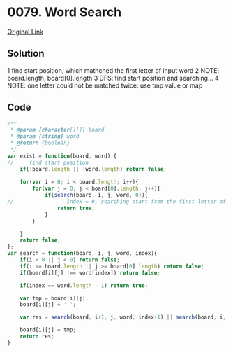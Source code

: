 
# 0079. Word Search

[Original Link](https://leetcode.com/problems/word-search/)

## Solution
1 find start position, which mathched the first letter of input word
2 NOTE: board.length, board[0].length
3 DFS: find start position and searching...
4 NOTE: one letter could not be matched twice: use tmp value or map



## Code
```javascript
/**
 * @param {character[][]} board
 * @param {string} word
 * @return {boolean}
 */
var exist = function(board, word) {
//     find start position
    if(!board.length || !word.length) return false;
    
    for(var i = 0; i < board.length; i++){
        for(var j = 0; j < board[0].length; j++){
            if(search(board, i, j, word, 0)){
//                 index = 0, searching start from the first letter of word
                return true;
            }
        }

    }  
    return false;
};
var search = function(board, i, j, word, index){
    if(i < 0 || j < 0) return false;
    if(i >= board.length || j >= board[0].length) return false;
    if(board[i][j] !== word[index]) return false;

    if(index == word.length - 1) return true;

    var tmp = board[i][j];
    board[i][j] = ' ';

    var res = search(board, i+1, j, word, index+1) || search(board, i, j+1, word, index+1) || search(board, i-1, j, word, index+1) || search(board, i, j-1, word, index+1);

    board[i][j] = tmp;
    return res;
}
```